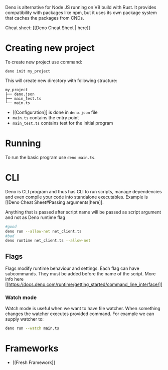Deno is alternative for Node JS running on V8 build with Rust. It provides compatibility with packages like npm, but it uses its own package system that caches the packages from CNDs.

Cheat sheet: [[Deno Cheat Sheet | here]]
# Creating new project
To create new project use command:
```
deno init my_project
```
This will create new directory with following structure:
```
my_project
├── deno.json
├── main_test.ts
└── main.ts
```
* [[Configuration]] is done in `deno.json` file
* `main.ts` contains the entry point
* `main_test.ts` contains test for the initial program
# Running
To run the basic program use `deno main.ts`.
# CLI
Deno is CLI program and thus has CLI to run scripts, manage dependencies and even compile your code into standalone executables. Example is [[Deno Cheat Sheet#Passing arguments|here]].

Anything that is passed after script name will be passed as script argument and not as Deno runtime flag
```sh
#good
deno run --allow-net net_client.ts
#bad
deno runtime net_client.ts --allow-net
```
## Flags
Flags modify runtime behaviour and settings. Each flag can have subcommands. They must be added before the name of the script. More info here [[https://docs.deno.com/runtime/getting_started/command_line_interface/]]
### Watch mode
Watch mode is useful when we want to have file watcher. When something changes the watcher executes provided command. For example we can supply watcher to:
```sh
deno run --watch main.ts
```
# Frameworks
* [[Fresh Framework]]